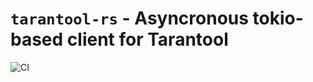 # `tarantool-rs` - Asyncronous tokio-based client for Tarantool

![CI](https://github.com/Flowneee/tarantool-rs/actions/workflows/ci.yml/badge.svg)
